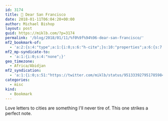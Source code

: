 ```yaml
---
id: 3174
title: 🔖 Dear San Francisco
date: 2018-01-11T06:04:20+00:00
author: Michael Bishop
layout: post
guid: https://miklb.com/?p=3174
permalink: '/blog/2018/01/11/%f0%9f%94%96-dear-san-francisco/'
mf2_bookmark-of:
  - 'a:2:{s:4:"type";a:1:{i:0;s:6:"h-cite";}s:10:"properties";a:6:{s:7:"summary";a:1:{i:0;s:147:"This piece is a work in progress. It’s comprised of notes which attempt to piece together highlights and memories from my time in San Francisco..";}s:4:"name";a:1:{i:0;s:18:"Dear San Francisco";}s:3:"url";a:1:{i:0;s:61:"https://the-pastry-box-project.net/coleen-baik/2018-january-5";}s:11:"publication";a:1:{i:0;s:26:"the-pastry-box-project.net";}s:8:"featured";a:1:{i:0;s:87:"https://phto.ch/img/1/de294bdd2b48f350f50e3528f3cebfc7/0dca8be247731c0e1e85152f232d1bb5";}s:6:"author";a:2:{s:4:"name";s:11:"Coleen Baik";s:3:"url";s:21:"http://coleenbaik.com";}}}'
mf2_mp-syndicate-to:
  - 'a:1:{i:0;s:4:"none";}'
geo_timezone:
  - Africa/Abidjan
mf2_syndication:
  - 'a:1:{i:0;s:51:"https://twitter.com/miklb/status/951333927951785984";}'
categories:
  - misc
kind:
  - Bookmark
---
```

Love letters to cities are something I'll never tire of. This one strikes a perfect note.